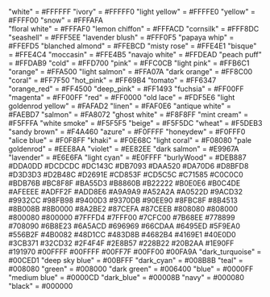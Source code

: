 "white" = #FFFFFF
"ivory" = #FFFFF0
"light yellow" = #FFFFE0
"yellow" = #FFFF00
"snow" = #FFFAFA  
"floral white" = #FFFAF0
"lemon chiffon" = #FFFACD
"cornsilk" = #FFF8DC
"seashell" = #FFF5EE
"lavender blush" = #FFF0F5
"papaya whip" = #FFEFD5
"blanched almond" = #FFEBCD
"misty rose" = #FFE4E1
"bisque" = #FFE4C4
"moccasin" = #FFE4B5
"navajo white" = #FFDEAD
"peach puff" = #FFDAB9
"cold" = #FFD700
"pink" = #FFC0CB
"light pink" = #FFB6C1
"orange" = #FFA500
"light salmon" = #FFA07A
"dark orange" = #FF8C00
"coral" = #FF7F50
"hot_pink" = #FF69B4
"tomato" = #FF6347
"orange_red" = #FF4500
"deep_pink" = #FF1493
"fuchsia" = #FF00FF
"magenta" = #FF00FF
"red" = #FF0000
"old lace" = #FDF5E6
"light goldenrod yellow" = #FAFAD2
"linen" = #FAF0E6
"antique white" = #FAEBD7
"salmon" = #FA8072
"ghost white" = #F8F8FF
"mint cream" = #F5FFFA
"white smoke" = #F5F5F5
"beige" = #F5F5DC
"wheat" = #F5DEB3
"sandy brown" = #F4A460
"azure" = #F0FFFF
"honeydew" = #F0FFF0
"alice blue" = #F0F8FF
"khaki" = #F0E68C
"light coral" = #F08080
"pale goldenrod" = #EEE8AA
"violet" = #EE82EE
"dark salmon" = #E9967A
"lavender" = #E6E6FA
"light cyan" = #E0FFFF
"burlyWood" = #DEB887
    <color name="plum">#DDA0DD</color>
    <color name="gainsboro">#DCDCDC</color>
    <color name="crimson">#DC143C</color>
    <color name="pale_violet_red">#DB7093</color>
    <color name="goldenrod">#DAA520</color>
    <color name="orchid">#DA70D6</color>
    <color name="thistle">#D8BFD8</color>
    <color name="light_grey">#D3D3D3</color>
    <color name="tan">#D2B48C</color>
    <color name="chocolate">#D2691E</color>
    <color name="peru">#CD853F</color>
    <color name="indian_red">#CD5C5C</color>
    <color name="medium_violet_red">#C71585</color>
    <color name="silver">#C0C0C0</color>
    <color name="dark_khaki">#BDB76B</color>
    <color name="rosy_brown">#BC8F8F</color>
    <color name="medium_orchid">#BA55D3</color>
    <color name="dark_goldenrod">#B8860B</color>
    <color name="fire_brick">#B22222</color>
    <color name="powder_blue">#B0E0E6</color>
    <color name="light_steel_blue">#B0C4DE</color>
    <color name="pale_turquoise">#AFEEEE</color>
    <color name="greenYellow">#ADFF2F</color>
    <color name="light_blue">#ADD8E6</color>
    <color name="dark_gray">#A9A9A9</color>
    <color name="brown">#A52A2A</color>
    <color name="sienna">#A0522D</color>
    <color name="yellow_green">#9ACD32</color>
    <color name="dark_orchid">#9932CC</color>
    <color name="pale_green">#98FB98</color>
    <color name="dark_violet">#9400D3</color>
    <color name="mediumPurple">#9370DB</color>
    <color name="_light_green">#90EE90</color>
    <color name="dark_sea_green">#8FBC8F</color>
    <color name="saddle_brown">#8B4513</color>
    <color name="dark_magenta">#8B008B</color>
    <color name="dark_red">#8B0000</color>
    <color name="blue_violet">#8A2BE2</color>
    <color name="light_sky_blue">#87CEFA</color>
    <color name="sky_blue">#87CEEB</color>
    <color name="gray">#808080</color>
    <color name="olive">#808000</color>
    <color name="purple">#800080</color>
    <color name="maroon">#800000</color>
    <color name="aquamarine">#7FFFD4</color>
    <color name="chartreuse">#7FFF00</color>
    <color name="lawn_green">#7CFC00</color>
    <color name="medium_slate_blue">#7B68EE</color>
    <color name="light_slate_gray">#778899</color>
    <color name="slate_gray">#708090</color>
    <color name="olive_drab">#6B8E23</color>
    <color name="slate_blue">#6A5ACD</color>
    <color name="dim_gray">#696969</color>
    <color name="medium_aquamarine">#66CDAA</color>
    <color name="cornflower_blue">#6495ED</color>
    <color name="cadet_blue">#5F9EA0</color>
    <color name="dark_olive_green">#556B2F</color>
    <color name="indigo">#4B0082</color>
    <color name="medium_turquoise">#48D1CC</color>
    <color name="dark_slate_blue">#483D8B</color>
    <color name="steel_blue">#4682B4</color>
    <color name="royal_blue">#4169E1</color>
    <color name="turquoise">#40E0D0</color>
    <color name="medium_sea_green">#3CB371</color>
    <color name="lime_green">#32CD32</color>
    <color name="dark_slate_gray">#2F4F4F</color>
    <color name="sea_green">#2E8B57</color>
    <color name="forest_green">#228B22</color>
    <color name="light_sea_green">#20B2AA</color>
    <color name="dodger_blue">#1E90FF</color>
    <color name="midnight_blue">#191970</color>
    <color name="aqua">#00FFFF</color>
    <color name="cyan">#00FFFF</color>
    <color name="spring_green">#00FF7F</color>
    <color name="lime">#00FF00</color>
    <color name="medium_spring_green">#00FA9A</color>
"dark_turquoise" = #00CED1
"deep sky blue" = #00BFFF
"dark_cyan" = #008B8B
"teal" = #008080
"green" = #008000
"dark green" = #006400
"blue" = #0000FF
"medium blue" = #0000CD
"dark_blue" = #00008B
"navy" = #000080
"black" = #000000

